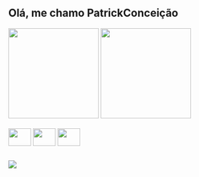 ## Olá, me chamo PatrickConceição
<div>
<img height="180em" src="https://github-readme-stats.vercel.app/api?username=patrickconceicaosilva&theme=blueberry&show_icons=true&hide_border=true&count_private=true" />
<img height="180em" src="https://github-readme-stats.vercel.app/api/top-langs/?username=patrickconceicaosilva&theme=blueberry&show_icons=true&hide_border=true&layout=compact" />
</div>

<div style="display: inline_block"><br>
  <img align="center" width="45" height="35" src="https://cdn.jsdelivr.net/gh/devicons/devicon@latest/icons/html5/html5-original.svg" />
  <img align="center" width="45" height="35" src="https://cdn.jsdelivr.net/gh/devicons/devicon@latest/icons/css3/css3-original.svg" />
  <img align="center" width="45" height="35" src="https://cdn.jsdelivr.net/gh/devicons/devicon@latest/icons/javascript/javascript-original.svg" />
</div>

##

<div>
  <a href="https://instagram.com/patrickconceicao_1"><img src="https://img.shields.io/badge/Instagram-E4405F?style=for-the-badge&logo=instagram&logoColor=white" /></a>
</div>
